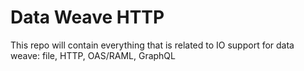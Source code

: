 # Data Weave HTTP
This repo will contain everything that is related to IO support for data weave: file, HTTP, OAS/RAML, GraphQL
